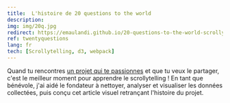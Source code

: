 ```yaml
---
title:  L'histoire de 20 questions to the world
description:
img: img/20q.jpg
redirect: https://emaulandi.github.io/20-questions-to-the-world-scrolly/
ref: twentyquestions
lang: fr
tech: [Scrollytelling, d3, webpack]
---
```


Quand tu rencontres
<a class="niceLink" href="https://www.20questionstotheworld.com/" >un projet qui te passionnes</a>
 et que tu veux le partager, c'est le meilleur moment pour apprendre le scrollytelling ! En tant que bénévole, j'ai aidé le fondateur à nettoyer, analyser et visualiser les données collectées, puis conçu cet article visuel retrançant l'histoire du projet.
